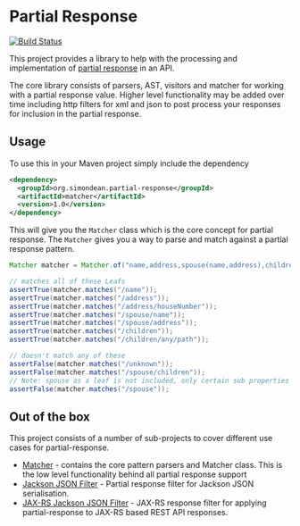 Partial Response
================

[![Build Status](https://travis-ci.org/simondean/partial-response.svg?branch=master)](https://travis-ci.org/simondean/partial-response)

This project provides a library to help with the processing and implementation of
[partial response](http://googlecode.blogspot.co.uk/2010/03/making-apis-faster-introducing-partial.html) in an API.

The core library consists of parsers, AST, visitors and matcher for working with a partial response value. Higher level
functionality may be added over time including http filters for xml and json to post process your responses for
inclusion in the partial response.

Usage
-----

To use this in your Maven project simply include the dependency

```xml
<dependency>
  <groupId>org.simondean.partial-response</groupId>
  <artifactId>matcher</artifactId>
  <version>1.0</version>
</dependency>
```

This will give you the `Matcher` class which is the core concept for partial response. The `Matcher` gives you a way to
parse and match against a partial response pattern.

```java
Matcher matcher = Matcher.of("name,address,spouse(name,address),children/*");

// matches all of these Leafs
assertTrue(matcher.matches("/name"));
assertTrue(matcher.matches("/address"));
assertTrue(matcher.matches("/address/houseNumber"));
assertTrue(matcher.matches("/spouse/name"));
assertTrue(matcher.matches("/spouse/address"));
assertTrue(matcher.matches("/children"));
assertTrue(matcher.matches("/children/any/path"));

// doesn't match any of these
assertFalse(matcher.matches("/unknown"));
assertFalse(matcher.matches("/spouse/children"));
// Note: spouse as a leaf is not included, only certain sub properties are
assertFalse(matcher.matches("/spouse"));
```

Out of the box
--------------

This project consists of a number of sub-projects to cover different use cases for partial-response.

 * [Matcher](matcher) - contains the core pattern parsers and Matcher class. This is the low level functionality behind
   all partial response support
 * [Jackson JSON Filter](filter-json-jackson) - Partial response filter for Jackson JSON serialisation.
 * [JAX-RS Jackson JSON Filter](filter-json-jackson-jaxrs) - JAX-RS response filter for applying partial-response to
   JAX-RS based REST API responses.
